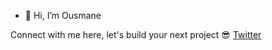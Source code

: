 - 👋 Hi, I’m Ousmane


Connect with me here, let's build your next project 😎
[Twitter](https://twitter.com/OusmaneSangary2/)
